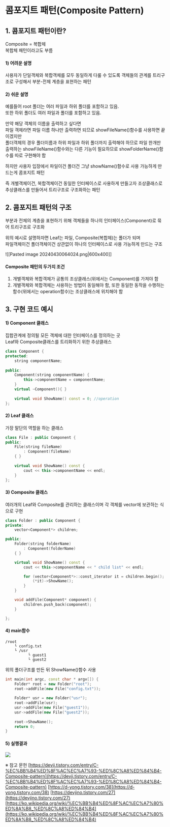 # 콤포지트 패턴(Composite Pattern)

## 1. 콤포지트 패턴이란?

Composite = 복합체  
복합체 패턴이라고도 부름

#### 1) 어려운 설명
사용자가 단일객체와 복합객체를 모두 동일하게 다룰 수 있도록 객체들의 관계를 트리구조로 구성해서 부분-전체 계층을 표현하는 패턴

#### 2) 쉬운 설명
예를들어 root 폴더는 여러 파일과 하위 폴더를 포함하고 있음.  
또한 하위 폴더도 여러 파일과 폴더를 포함하고 있음.

만약 해당 객체의 이름을 출력하고 싶다면  
파일 객체라면 파일 이름 하나만 출력하면 되므로 showFileName()함수를 사용하면 끝이겠지만  
폴더객체의 경우 폴더이름과 하위 파일과 하위 폴더까지 출력해야 하므로 파일 한개만 출력하는 showFileName()함수와는 다른 기능이 필요하므로 showFolderName()함수를 따로 구현해야 함

하지만 사용자 입장에서 파일이건 폴더건 그냥 showName()함수로 사용 가능하게 만드는게 콤포지트 패턴

즉 개별객체이건, 복합객체이건 동일한 인터페이스로 사용하게 만들고자 조상클래스로 추상클래스를 만들어서 트리구조로 구조화하는 패턴


## 2. 콤포지트 패턴의 구조

부분과 전체의 계층을 표현하기 위해 객체들을 하나의 인터페이스(Component)로 묶어 트리구조로 구조화

위의 예시로 설명하자면 Leaf는 파일, Composite(복합체)는 폴더가 되며  
파일객체이건 폴더객체이건 상관없이 하나의 인터페이스로 사용 가능하게 만드는 구조

![[Pasted image 20240430064024.png|600x400]]

#### Composite 패턴의 두가지 조건
1) 개별객체와 복합객체가 공통의 조상클래스(위에서는 Component)를 가져야 함
2) 개별객체와 복합객체는 사용하는 방법이 동일해야 함, 또한 동일한 동작을 수행하는 함수(위에서는 operation함수)는 조상클래스에 위치해야 함


## 3. 구현 코드 예시

#### 1) Component 클래스
집합관계에 정의될 모든 객체에 대한 인터페이스를 정의하는 곳  
Leaf와 Composite클래스를 트리화하기 위한 추상클래스
```C++
class Component {
protected:
    string componentName;
    
public:
    Component(string componentName) {
        this->componentName = componentName;
    }
    virtual ~Component(){ }
    
    virtual void ShowName() const = 0; //operation
};
```

#### 2) Leaf 클래스
가장 말단의 역할을 하는 클래스
```C++
class File : public Component {
public:
    File(string fileName) 
    	: Component(fileName)
    { }
    
    virtual void ShowName() const {
        cout << this->componentName << endl;
    }
};
```

#### 3) Composite 클래스
여러개의 Leaf와 Composite를 관리하는 클래스이며 각 객체를 vector에 보관하는 식으로 구현
```C++
class Folder : public Component {
private:
    vector<Component*> children;

public:
    Folder(string folderName)
        : Component(folderName)
    { }

    virtual void ShowName() const {
        cout << this->componentName << " child list" << endl;

        for (vector<Component*>::const_iterator it = children.begin(); it != children.end(); ++it) {
            (*it)->ShowName();
        }
    }

    void addFile(Component* component) {
        children.push_back(component);
    }

};
```

#### 4) main함수
```
/root
    └ config.txt
    └ /usr
          └ guest1
          └ guest2
```
위의 폴더구조를 만든 뒤 ShowName()함수 사용
```C++
int main(int argc, const char * argv[]) {
    Folder* root = new Folder("root");
    root->addFile(new File("config.txt"));
    
    Folder* usr = new Folder("usr");
    root->addFile(usr);
    usr->addFile(new File("guest1"));
    usr->addFile(new File("guest2"));    
    
    root->ShowName();
    return 0;
}
```

#### 5) 실행결과

![](https://blog.kakaocdn.net/dn/4zA9M/btsGZTmjhyO/oumj5Ko5akzXpSkCcpXyjk/img.png)






※ 참고 문헌
[https://devji.tistory.com/entry/C-%EC%BB%B4%ED%8F%AC%EC%A7%93-%ED%8C%A8%ED%84%B4-Composite-pattern](https://devji.tistory.com/entry/C-%EC%BB%B4%ED%8F%AC%EC%A7%93-%ED%8C%A8%ED%84%B4-Composite-pattern)
[https://d-yong.tistory.com/38](https://d-yong.tistory.com/38)
[https://devjino.tistory.com/27](https://devjino.tistory.com/27)
[https://ko.wikipedia.org/wiki/%EC%BB%B4%ED%8F%AC%EC%A7%80%ED%8A%B8_%ED%8C%A8%ED%84%B4](https://ko.wikipedia.org/wiki/%EC%BB%B4%ED%8F%AC%EC%A7%80%ED%8A%B8_%ED%8C%A8%ED%84%B4)